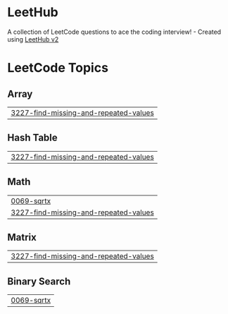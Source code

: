 # LeetHub
A collection of LeetCode questions to ace the coding interview! - Created using [LeetHub v2](https://github.com/arunbhardwaj/LeetHub-2.0)

<!---LeetCode Topics Start-->
# LeetCode Topics
## Array
|  |
| ------- |
| [3227-find-missing-and-repeated-values](https://github.com/Vishal-Asvi/LeetHub/tree/master/3227-find-missing-and-repeated-values) |
## Hash Table
|  |
| ------- |
| [3227-find-missing-and-repeated-values](https://github.com/Vishal-Asvi/LeetHub/tree/master/3227-find-missing-and-repeated-values) |
## Math
|  |
| ------- |
| [0069-sqrtx](https://github.com/Vishal-Asvi/LeetHub/tree/master/0069-sqrtx) |
| [3227-find-missing-and-repeated-values](https://github.com/Vishal-Asvi/LeetHub/tree/master/3227-find-missing-and-repeated-values) |
## Matrix
|  |
| ------- |
| [3227-find-missing-and-repeated-values](https://github.com/Vishal-Asvi/LeetHub/tree/master/3227-find-missing-and-repeated-values) |
## Binary Search
|  |
| ------- |
| [0069-sqrtx](https://github.com/Vishal-Asvi/LeetHub/tree/master/0069-sqrtx) |
<!---LeetCode Topics End-->